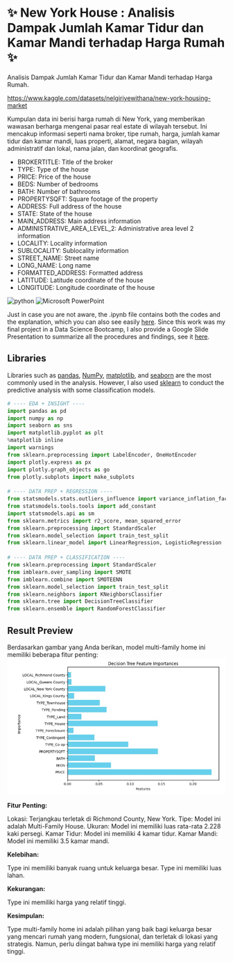 # ✨ New York House : Analisis Dampak Jumlah Kamar Tidur dan Kamar Mandi terhadap Harga Rumah ✨ 
Analisis Dampak Jumlah Kamar Tidur dan Kamar Mandi terhadap Harga Rumah.

https://www.kaggle.com/datasets/nelgiriyewithana/new-york-housing-market

Kumpulan data ini berisi harga rumah di New York, yang memberikan wawasan berharga mengenai pasar real estate di wilayah tersebut. Ini mencakup informasi seperti nama broker, tipe rumah, harga, jumlah kamar tidur dan kamar mandi, luas properti, alamat, negara bagian, wilayah administratif dan lokal, nama jalan, dan koordinat geografis.


*   BROKERTITLE: Title of the broker
*   TYPE: Type of the house
*   PRICE: Price of the house
*   BEDS: Number of bedrooms
*   BATH: Number of bathrooms
*   PROPERTYSQFT: Square footage of the property
*   ADDRESS: Full address of the house
*   STATE: State of the house
*   MAIN_ADDRESS: Main address information
*   ADMINISTRATIVE_AREA_LEVEL_2: Administrative area level 2 information
*   LOCALITY: Locality information
*   SUBLOCALITY: Sublocality information
*   STREET_NAME: Street name
*   LONG_NAME: Long name
*   FORMATTED_ADDRESS: Formatted address
*   LATITUDE: Latitude coordinate of the house
*   LONGITUDE: Longitude coordinate of the house
  
![python](https://img.shields.io/badge/Python-3776AB?style=for-the-badge&logo=python&logoColor=white)
![Microsoft PowerPoint](https://img.shields.io/badge/Microsoft_PowerPoint-B7472A?style=for-the-badge&logo=microsoft-powerpoint&logoColor=white)


Just in case you are not aware, the .ipynb file contains both the codes and the explanation, which you can also see easily [here](https://github.com/DzulQisan/Final-Project/blob/master/code/Finpro_Dzulqisan_Maulana%20ML.ipynb). Since this work was my final project in a Data Science Bootcamp, I also provide a Google Slide Presentation to summarize all the procedures and findings, see it [here](https://github.com/DzulQisan/Final-Project/blob/master/Finpro_Dzulqisan%20Maulana.pptx).

## Libraries
Libraries such as [pandas](https://pandas.pydata.org/), [NumPy](https://numpy.org/), [matplotlib](https://matplotlib.org/), and [seaborn](https://seaborn.pydata.org/) are the most commonly used in the analysis. However, I also used [sklearn](https://scikit-learn.org/stable/) to conduct the predictive analysis with some classification models.
```python
# ---- EDA + INSIGHT ----
import pandas as pd
import numpy as np
import seaborn as sns
import matplotlib.pyplot as plt
%matplotlib inline
import warnings
from sklearn.preprocessing import LabelEncoder, OneHotEncoder
import plotly.express as px
import plotly.graph_objects as go
from plotly.subplots import make_subplots

# ---- DATA PREP + REGRESSION ----
from statsmodels.stats.outliers_influence import variance_inflation_factor as vif
from statsmodels.tools.tools import add_constant
import statsmodels.api as sm
from sklearn.metrics import r2_score, mean_squared_error
from sklearn.preprocessing import StandardScaler
from sklearn.model_selection import train_test_split
from sklearn.linear_model import LinearRegression, LogisticRegression

# ---- DATA PREP + CLASSIFICATION ----
from sklearn.preprocessing import StandardScaler
from imblearn.over_sampling import SMOTE
from imblearn.combine import SMOTEENN
from sklearn.model_selection import train_test_split
from sklearn.neighbors import KNeighborsClassifier
from sklearn.tree import DecisionTreeClassifier
from sklearn.ensemble import RandomForestClassifier

```

## Result Preview
Berdasarkan gambar yang Anda berikan, model multi-family home ini memiliki beberapa fitur penting:
![Decision Tree](https://github.com/DzulQisan/Final-Project/blob/master/assets/D_Tree%20Feature%20target%20Type%20Multy%20Family%20Home.jpg)

**Fitur Penting:**

Lokasi: Terjangkau terletak di Richmond County, New York.
Tipe: Model ini adalah Multi-Family House.
Ukuran: Model ini memiliki luas rata-rata 2.228 kaki persegi.
Kamar Tidur: Model ini memiliki 4 kamar tidur.
Kamar Mandi: Model ini memiliki 3.5 kamar mandi.

**Kelebihan:**

Type ini memiliki banyak ruang untuk keluarga besar.
Type ini memiliki luas lahan.

**Kekurangan:**

Type ini memiliki harga yang relatif tinggi.

**Kesimpulan:**

Type multi-family home ini adalah pilihan yang baik bagi keluarga besar yang mencari rumah yang modern, fungsional, dan terletak di lokasi yang strategis. Namun, perlu diingat bahwa type ini memiliki harga yang relatif tinggi.

